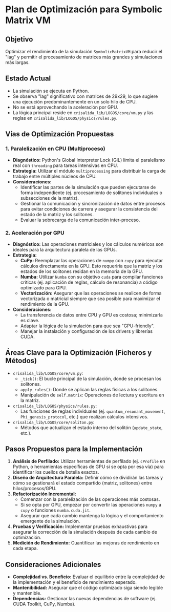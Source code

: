 # Plan de Optimización para Symbolic Matrix VM

## Objetivo

Optimizar el rendimiento de la simulación `SymbolicMatrixVM` para reducir el "lag" y permitir el procesamiento de matrices más grandes y simulaciones más largas.

## Estado Actual

- La simulación se ejecuta en Python.
- Se observa "lag" significativo con matrices de 29x29, lo que sugiere una ejecución predominantemente en un solo hilo de CPU.
- No se está aprovechando la aceleración por GPU.
- La lógica principal reside en `crisalida_lib/LOGOS/core/vm.py` y las reglas en `crisalida_lib/LOGOS/physics/rules.py`.

## Vías de Optimización Propuestas

### 1. Paralelización en CPU (Multiproceso)

- **Diagnóstico:** Python's Global Interpreter Lock (GIL) limita el paralelismo real con `threading` para tareas intensivas en CPU.
- **Estrategia:** Utilizar el módulo `multiprocessing` para distribuir la carga de trabajo entre múltiples núcleos de CPU.
- **Consideraciones:**
  - Identificar las partes de la simulación que pueden ejecutarse de forma independiente (ej. procesamiento de solitones individuales o subsecciones de la matriz).
  - Gestionar la comunicación y sincronización de datos entre procesos para evitar condiciones de carrera y asegurar la consistencia del estado de la matriz y los solitones.
  - Evaluar la sobrecarga de la comunicación inter-proceso.

### 2. Aceleración por GPU

- **Diagnóstico:** Las operaciones matriciales y los cálculos numéricos son ideales para la arquitectura paralela de las GPUs.
- **Estrategia:**
  - **CuPy:** Reemplazar las operaciones de `numpy` con `cupy` para ejecutar cálculos directamente en la GPU. Esto requeriría que la matriz y los estados de los solitones residan en la memoria de la GPU.
  - **Numba:** Utilizar `Numba` con su objetivo `cuda` para compilar funciones críticas (ej. aplicación de reglas, cálculo de resonancia) a código optimizado para GPU.
  - **Vectorización:** Asegurar que las operaciones se realicen de forma vectorizada o matricial siempre que sea posible para maximizar el rendimiento de la GPU.
- **Consideraciones:**
  - La transferencia de datos entre CPU y GPU es costosa; minimizarla es clave.
  - Adaptar la lógica de la simulación para que sea "GPU-friendly".
  - Manejar la instalación y configuración de los drivers y librerías CUDA.

## Áreas Clave para la Optimización (Ficheros y Métodos)

- `crisalida_lib/LOGOS/core/vm.py`:
  - `_tick()`: El bucle principal de la simulación, donde se procesan los solitones.
  - `apply_rules()`: Donde se aplican las reglas físicas a los solitones.
  - Manipulación de `self.matrix`: Operaciones de lectura y escritura en la matriz.
- `crisalida_lib/LOGOS/physics/rules.py`:
  - Las funciones de reglas individuales (ej. `quantum_resonant_movement`, `Phi_genesis_protocol`, etc.) que realizan cálculos intensivos.
- `crisalida_lib/LOGOS/core/soliton.py`:
  - Métodos que actualizan el estado interno del solitón (`update_state`, etc.).

## Pasos Propuestos para la Implementación

1.  **Análisis de Perfilado:** Utilizar herramientas de perfilado (ej. `cProfile` en Python, o herramientas específicas de GPU si se opta por esa vía) para identificar los cuellos de botella exactos.
2.  **Diseño de Arquitectura Paralela:** Definir cómo se dividirán las tareas y cómo se gestionará el estado compartido (matriz, solitones) entre hilos/procesos/GPU.
3.  **Refactorización Incremental:**
    - Comenzar con la paralelización de las operaciones más costosas.
    - Si se opta por GPU, empezar por convertir las operaciones `numpy` a `cupy` o funciones `numba.cuda.jit`.
    - Asegurar que cada cambio mantenga la lógica y el comportamiento emergente de la simulación.
4.  **Pruebas y Verificación:** Implementar pruebas exhaustivas para asegurar la corrección de la simulación después de cada cambio de optimización.
5.  **Medición de Rendimiento:** Cuantificar las mejoras de rendimiento en cada etapa.

## Consideraciones Adicionales

- **Complejidad vs. Beneficio:** Evaluar el equilibrio entre la complejidad de la implementación y el beneficio de rendimiento esperado.
- **Mantenibilidad:** Asegurar que el código optimizado siga siendo legible y mantenible.
- **Dependencias:** Gestionar las nuevas dependencias de software (ej. CUDA Toolkit, CuPy, Numba).
